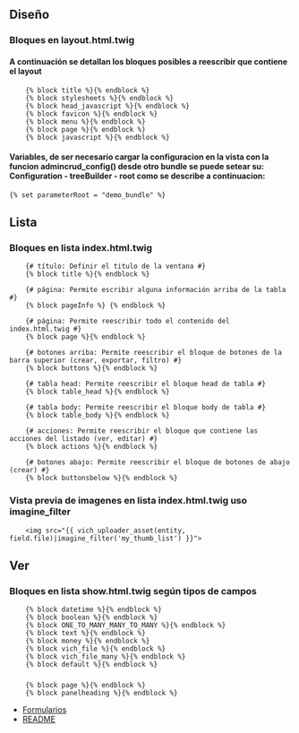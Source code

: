 ## Diseño
### Bloques en layout.html.twig
#### A continuación se detallan los bloques posibles a reescribir que contiene el layout
```twig
    {% block title %}{% endblock %}
    {% block stylesheets %}{% endblock %}
    {% block head_javascript %}{% endblock %}
    {% block favicon %}{% endblock %}
    {% block menu %}{% endblock %}
    {% block page %}{% endblock %}
    {% block javascript %}{% endblock %}
```
#### Variables, de ser necesario cargar la configuracion en la vista con la funcion admincrud_config() desde otro bundle se puede setear su: Configuration - treeBuilder - root como se describe a continuacion:
```twig
{% set parameterRoot = "demo_bundle" %}
```

## Lista
### Bloques en lista index.html.twig
```twig
    {# título: Definir el titulo de la ventana #}
    {% block title %}{% endblock %}
    
    {# página: Permite escribir alguna información arriba de la tabla #}
    {% block pageInfo %} {% endblock %}

    {# página: Permite reescribir todo el contenido del index.html.twig #}
    {% block page %}{% endblock %}

    {# botones arriba: Permite reescribir el bloque de botones de la barra superior (crear, exportar, filtro) #}
    {% block buttons %}{% endblock %}

    {# tabla head: Permite reescribir el bloque head de tabla #}
    {% block table_head %}{% endblock %}

    {# tabla body: Permite reescribir el bloque body de tabla #}
    {% block table_body %}{% endblock %}

    {# acciones: Permite reescribir el bloque que contiene las acciones del listado (ver, editar) #}
    {% block actions %}{% endblock %}

    {# botones abajo: Permite reescribir el bloque de botones de abajo (crear) #}
    {% block buttonsbelow %}{% endblock %}
```
### Vista previa de imagenes en lista index.html.twig uso imagine_filter
```twig
    <img src="{{ vich_uploader_asset(entity, field.file)|imagine_filter('my_thumb_list') }}">
```

## Ver
### Bloques en lista show.html.twig según tipos de campos
```twig
    {% block datetime %}{% endblock %}
    {% block boolean %}{% endblock %}
    {% block ONE_TO_MANY_MANY_TO_MANY %}{% endblock %}
    {% block text %}{% endblock %}
    {% block money %}{% endblock %}
    {% block vich_file %}{% endblock %}
    {% block vich_file_many %}{% endblock %}
    {% block default %}{% endblock %}
```
###
```twig
    {% block page %}{% endblock %}
    {% block panelheading %}{% endblock %}
```

* [Formularios](forms.md)
* [README](https://github.com/MWSimple/AdminCrudBundle/blob/version30/README.md)
